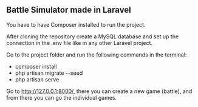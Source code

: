 ## Battle Simulator made in Laravel

You have to have Composer installed to run the project.

After cloning the repository create a MySQL database and set up the 
connection in the .env file like in any other Laravel project. 

Go to the project folder and run the following commands in the terminal:

- composer install
- php artisan migrate --seed
- php artisan serve

Go to http://127.0.0.1:8000/, there you can create a new game (battle), and from there you can go the individual games.  

